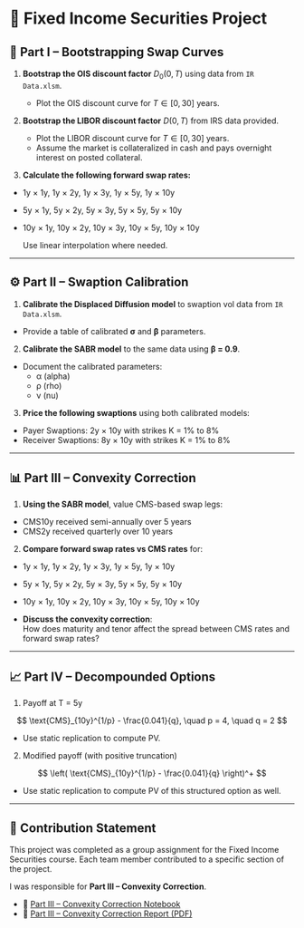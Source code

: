 # 📘 Fixed Income Securities Project

## 🧩 Part I – Bootstrapping Swap Curves

1. **Bootstrap the OIS discount factor** $D_0(0, T)$ using data from `IR Data.xlsm`.  
   - Plot the OIS discount curve for $T \in [0, 30]$ years.

2. **Bootstrap the LIBOR discount factor** $D(0, T)$ from IRS data provided.  
   - Plot the LIBOR discount curve for $T \in [0, 30]$ years.  
   - Assume the market is collateralized in cash and pays overnight interest on posted collateral.

3. **Calculate the following forward swap rates:**
- 1y × 1y, 1y × 2y, 1y × 3y, 1y × 5y, 1y × 10y
- 5y × 1y, 5y × 2y, 5y × 3y, 5y × 5y, 5y × 10y
- 10y × 1y, 10y × 2y, 10y × 3y, 10y × 5y, 10y × 10y
  
  Use linear interpolation where needed.

---

## ⚙️ Part II – Swaption Calibration

1. **Calibrate the Displaced Diffusion model** to swaption vol data from `IR Data.xlsm`.  
- Provide a table of calibrated **σ** and **β** parameters.

2. **Calibrate the SABR model** to the same data using **β = 0.9**.  
- Document the calibrated parameters:
  - α (alpha)  
  - ρ (rho)  
  - ν (nu)

3. **Price the following swaptions** using both calibrated models:

- Payer Swaptions: 2y × 10y with strikes K = 1% to 8%
- Receiver Swaptions: 8y × 10y with strikes K = 1% to 8%

---

## 📊 Part III – Convexity Correction

1. **Using the SABR model**, value CMS-based swap legs:

- CMS10y received semi-annually over 5 years  
- CMS2y received quarterly over 10 years  

2. **Compare forward swap rates vs CMS rates** for:
- 1y × 1y, 1y × 2y, 1y × 3y, 1y × 5y, 1y × 10y
- 5y × 1y, 5y × 2y, 5y × 3y, 5y × 5y, 5y × 10y
- 10y × 1y, 10y × 2y, 10y × 3y, 10y × 5y, 10y × 10y

- **Discuss the convexity correction**:  
  How does maturity and tenor affect the spread between CMS rates and forward swap rates?

---

## 📈 Part IV – Decompounded Options

1. Payoff at T = 5y

$$
\text{CMS}_{10y}^{1/p} - \frac{0.041}{q}, \quad p = 4, \quad q = 2
$$

- Use static replication to compute PV.

2. Modified payoff (with positive truncation)

$$
\left( \text{CMS}_{10y}^{1/p} - \frac{0.041}{q} \right)^+
$$

- Use static replication to compute PV of this structured option as well.
---

## 👤 Contribution Statement

This project was completed as a group assignment for the Fixed Income Securities course. 
Each team member contributed to a specific section of the project.

I was responsible for **Part III – Convexity Correction**.
- 📓 [Part III – Convexity Correction Notebook](./group%20project/Part_III_Convexity_Correction.ipynb)  
- 📄 [Part III – Convexity Correction Report (PDF)](./group%20project/part3.pdf)

